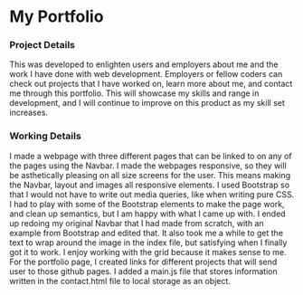 <h1>My Portfolio</h1>
<h3>Project Details</h3>
<p>This was developed to enlighten users and employers about me and the work I have done with web development. Employers or fellow coders can check out projects that I have worked on, learn more about me, and contact me through this portfolio. This will showcase my skills and range in development, and I will continue to improve on this product as my skill set increases.</p>
<h3>Working Details</h3>
<p>I made a webpage with three different pages that can be linked to on any of the pages using the Navbar. I made the webpages responsive, so they will be asthetically pleasing on all size screens for the user. This means making the Navbar, layout and images all responsive elements. I used Bootstrap so that I would not have to write out media queries, like when writing pure CSS. I had to play with some of the Bootstrap elements to make the page work, and clean up semantics, but I am happy with what I came up with. I ended up redoing my original Navbar that I had made from scratch, with an example from Bootstrap and edited that. It also took me a while to get the text to wrap around the image in the index file, but satisfying when I finally got it to work. I enjoy working with the grid because it makes sense to me. For the portfolio page, I created links for different projects that will send user to those github pages. I added a main.js file that stores information written in the contact.html file to local storage as an object.</p>
<br>
<img src="https://avatars.githubusercontent.com/jakevs" style="width: 10px; height: 10px; border-radius:75%;">
